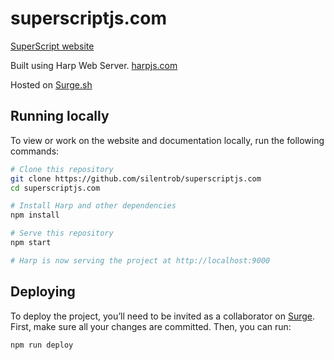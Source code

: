 superscriptjs.com
=================
[SuperScript website](http://superscriptjs.com)

Built using Harp Web Server. [harpjs.com](harpjs.com)

Hosted on [Surge.sh](https://surge.sh)

## Running locally

To view or work on the website and documentation locally, run the following commands:

```bash
# Clone this repository
git clone https://github.com/silentrob/superscriptjs.com
cd superscriptjs.com

# Install Harp and other dependencies
npm install

# Serve this repository
npm start

# Harp is now serving the project at http://localhost:9000
```

## Deploying

To deploy the project, you’ll need to be invited as a collaborator on [Surge](http://surge.sh). First, make sure all your changes are committed. Then, you can run:

```bash
npm run deploy
```
